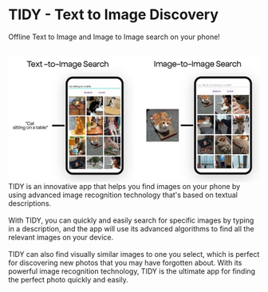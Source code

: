 # TIDY - Text to Image Discovery
Offline Text to Image and Image to Image search on your phone!</br></br>
<div style="display:flex;">
<img alt="Text-to-Image Search" src="res/text-to-image.jpg" width="50%"><img alt="Image-to-Image Search" src="res/image-to-image.jpg" width="50%">
</div>
TIDY is an innovative app that helps you find images on your phone by using advanced image recognition technology that's based on textual descriptions. </br></br>
With TIDY, you can quickly and easily search for specific images by typing in a description, and the app will use its advanced algorithms to find all the relevant images on your device.</br></br>
TIDY can also find visually similar images to one you select, which is perfect for discovering new photos that you may have forgotten about. With its powerful image recognition technology, TIDY is the ultimate app for finding the perfect photo quickly and easily. 
